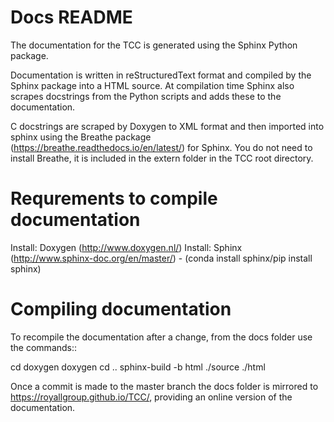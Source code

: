 # Docs README #

The documentation for the TCC is generated using the Sphinx Python package.

Documentation is written in reStructuredText format and compiled by the Sphinx package into a HTML source. At compilation time Sphinx also scrapes docstrings from the Python scripts and adds these to the documentation.

C docstrings are scraped by Doxygen to XML format and then imported into sphinx using the Breathe package (https://breathe.readthedocs.io/en/latest/) for Sphinx. You do not need to install Breathe, it is included in the extern folder in the TCC root directory.

Requrements to compile documentation
======================================

Install: Doxygen (http://www.doxygen.nl/)
Install: Sphinx (http://www.sphinx-doc.org/en/master/) - (conda install sphinx/pip install sphinx)


Compiling documentation
=========================

To recompile the documentation after a change, from the docs folder use the commands::

cd doxygen
doxygen
cd ..
sphinx-build -b html ./source ./html

Once a commit is made to the master branch the docs folder is mirrored to https://royallgroup.github.io/TCC/, providing an online version of the documentation.